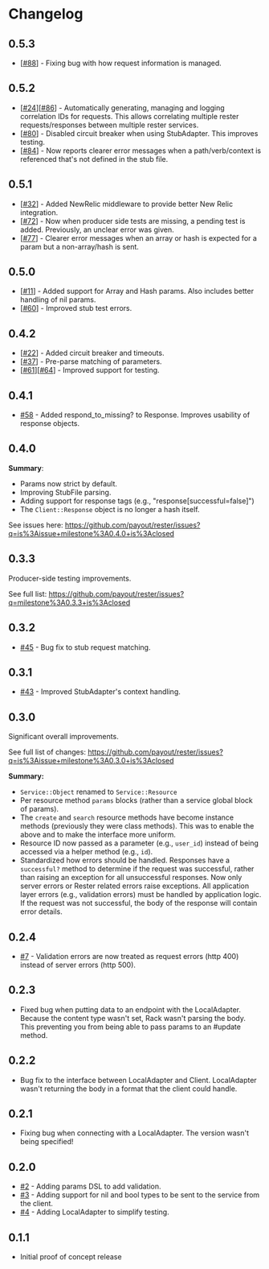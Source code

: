 # Changelog

## 0.5.3
 * [[#88](https://github.com/payout/rester/issues/88)] - Fixing bug with how request information is managed.

## 0.5.2
 * [[#24](https://github.com/payout/rester/issues/24)][[#86](https://github.com/payout/rester/issues/86)] - Automatically generating, managing and logging correlation IDs for requests. This allows correlating multiple rester requests/responses between multiple rester services.
 * [[#80](https://github.com/payout/rester/issues/80)] - Disabled circuit breaker when using StubAdapter. This improves testing.
 * [[#84](https://github.com/payout/rester/issues/84)] - Now reports clearer error messages when a path/verb/context is referenced that's not defined in the stub file.

## 0.5.1
 * [[#32](https://github.com/payout/rester/issues/32)] - Added NewRelic middleware to provide better New Relic integration.
 * [[#72](https://github.com/payout/rester/issues/72)] - Now when producer side tests are missing, a pending test is added. Previously, an unclear error was given.
 * [[#77](https://github.com/payout/rester/issues/77)] - Clearer error messages when an array or hash is expected for a param but a non-array/hash is sent.

## 0.5.0
 * [[#11](https://github.com/payout/rester/issues/11)] - Added support for Array and Hash params. Also includes better handling of nil params.
 * [[#60](https://github.com/payout/rester/issues/60)] - Improved stub test errors.

## 0.4.2
 * [[#22](https://github.com/payout/rester/issues/22)] - Added circuit breaker and timeouts.
 * [[#37](https://github.com/payout/rester/issues/37)] - Pre-parse matching of parameters.
 * [[#61](https://github.com/payout/rester/issues/61)][[#64](https://github.com/payout/rester/issues/64)] - Improved support for testing.

## 0.4.1
 * [#58](https://github.com/payout/rester/issues/58) - Added respond_to_missing? to Response. Improves usability of response objects.

## 0.4.0
**Summary**:
 * Params now strict by default.
 * Improving StubFile parsing.
 * Adding support for response tags (e.g., "response[successful=false]")
 * The `Client::Response` object is no longer a hash itself.

See issues here: https://github.com/payout/rester/issues?q=is%3Aissue+milestone%3A0.4.0+is%3Aclosed

## 0.3.3
Producer-side testing improvements.

See full list: https://github.com/payout/rester/issues?q=milestone%3A0.3.3+is%3Aclosed

## 0.3.2
 * [#45](https://github.com/payout/rester/issues/45) - Bug fix to stub request matching.

## 0.3.1
 * [#43](https://github.com/payout/rester/issues/43) - Improved StubAdapter's context handling.

## 0.3.0

Significant overall improvements.

See full list of changes:
https://github.com/payout/rester/issues?q=is%3Aissue+milestone%3A0.3.0+is%3Aclosed

**Summary:**
 * `Service::Object` renamed to `Service::Resource`
 * Per resource method `params` blocks (rather than a service global block of params).
 * The `create` and `search` resource methods have become instance methods (previously they were class methods). This was to enable the above and to make the interface more uniform.
 * Resource ID now passed as a parameter (e.g., `user_id`) instead of being accessed via a helper method (e.g., `id`).
 * Standardized how errors should be handled. Responses have a `successful?` method to determine if the request was successful, rather than raising an exception for all unsuccessful responses. Now only server errors or Rester related errors raise exceptions.  All application layer errors (e.g., validation errors) must be handled by application logic.  If the request was not successful, the body of the response will contain error details.

## 0.2.4
 * [#7](https://github.com/payout/rester/issues/7) - Validation errors are now treated as request errors (http 400) instead of server errors (http 500).

## 0.2.3
 * Fixed bug when putting data to an endpoint with the LocalAdapter. Because the content type wasn't set, Rack wasn't parsing the body. This preventing you from being able to pass params to an #update method.

## 0.2.2
 * Bug fix to the interface between LocalAdapter and Client. LocalAdapter wasn't returning the body in a format that the client could handle.

## 0.2.1
 * Fixing bug when connecting with a LocalAdapter. The version wasn't being specified!

## 0.2.0
 * [#2](https://github.com/payout/rester/issues/2) - Adding params DSL to add validation.
 * [#3](https://github.com/payout/rester/issues/3) - Adding support for nil and bool types to be sent to the service from the client.
 * [#4](https://github.com/payout/rester/issues/4) - Adding LocalAdapter to simplify testing.

## 0.1.1
 * Initial proof of concept release
